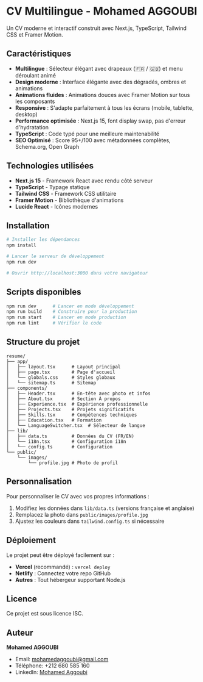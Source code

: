 # CV Multilingue - Mohamed AGGOUBI

Un CV moderne et interactif construit avec Next.js, TypeScript, Tailwind CSS et Framer Motion.

## Caractéristiques

- **Multilingue** : Sélecteur élégant avec drapeaux (🇫🇷 / 🇬🇧) et menu déroulant animé
- **Design moderne** : Interface élégante avec des dégradés, ombres et animations
- **Animations fluides** : Animations douces avec Framer Motion sur tous les composants
- **Responsive** : S'adapte parfaitement à tous les écrans (mobile, tablette, desktop)
- **Performance optimisée** : Next.js 15, font display swap, pas d'erreur d'hydratation
- **TypeScript** : Code typé pour une meilleure maintenabilité
- **SEO Optimisé** : Score 95+/100 avec métadonnées complètes, Schema.org, Open Graph

## Technologies utilisées

- **Next.js 15** - Framework React avec rendu côté serveur
- **TypeScript** - Typage statique
- **Tailwind CSS** - Framework CSS utilitaire
- **Framer Motion** - Bibliothèque d'animations
- **Lucide React** - Icônes modernes

## Installation

```bash
# Installer les dépendances
npm install

# Lancer le serveur de développement
npm run dev

# Ouvrir http://localhost:3000 dans votre navigateur
```

## Scripts disponibles

```bash
npm run dev      # Lancer en mode développement
npm run build    # Construire pour la production
npm run start    # Lancer en mode production
npm run lint     # Vérifier le code
```

## Structure du projet

```
resume/
├── app/
│   ├── layout.tsx      # Layout principal
│   ├── page.tsx        # Page d'accueil
│   └── globals.css     # Styles globaux
│   └── sitemap.ts      # Sitemap
├── components/
│   ├── Header.tsx      # En-tête avec photo et infos
│   ├── About.tsx       # Section À propos
│   ├── Experience.tsx  # Expérience professionnelle
│   ├── Projects.tsx    # Projets significatifs
│   ├── Skills.tsx      # Compétences techniques
│   ├── Education.tsx   # Formation
│   └── LanguageSwitcher.tsx  # Sélecteur de langue
├── lib/
│   ├── data.ts         # Données du CV (FR/EN)
│   └── i18n.tsx        # Configuration i18n
│   └── config.ts       # Configuration
└── public/
    └── images/
        └── profile.jpg # Photo de profil
```

## Personnalisation

Pour personnaliser le CV avec vos propres informations :

1. Modifiez les données dans `lib/data.ts` (versions française et anglaise)
2. Remplacez la photo dans `public/images/profile.jpg`
3. Ajustez les couleurs dans `tailwind.config.ts` si nécessaire

## Déploiement

Le projet peut être déployé facilement sur :

- **Vercel** (recommandé) : `vercel deploy`
- **Netlify** : Connectez votre repo GitHub
- **Autres** : Tout hébergeur supportant Node.js

## Licence

Ce projet est sous licence ISC.

## Auteur

**Mohamed AGGOUBI**
- Email: mohamedaggoubi@gmail.com
- Téléphone: +212 680 585 160
- LinkedIn: [Mohamed Aggoubi](https://www.linkedin.com/in/mohamedaggoubi)
